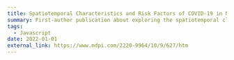 ```yaml
---
title: Spatiotemporal Characteristics and Risk Factors of COVID-19 in NYS
summary: First-author publication about exploring the spatiotemporal clustering patterns and influencing factors behind in NYS
tags:
  - Javascript
date: 2022-01-01
external_link: https://www.mdpi.com/2220-9964/10/9/627/htm
---
```

